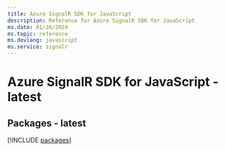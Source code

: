 ```yaml
---
title: Azure SignalR SDK for JavaScript
description: Reference for Azure SignalR SDK for JavaScript
ms.date: 01/26/2024
ms.topic: reference
ms.devlang: javascript
ms.service: signalr
---
```

# Azure SignalR SDK for JavaScript - latest
## Packages - latest
[!INCLUDE [packages](signalr-index.md)]
